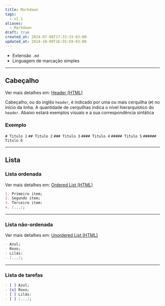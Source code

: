 ```yaml
---
title: Markdown
tags:
  - v1.1
aliases:
  - Markdown
draft: true
created_at: 2024-07-08T17:33:33-03:00
updated_at: 2024-10-09T16:55:59-03:00
---
```


- Extensão `.md`
- Linguagem de marcação simples

---
## Cabeçalho
Ver mais detalhes em: [Header (HTML)](../../../../atomos/2024/07/08/HyperText_Markup_Language.md#Header)

Cabeçalho, ou do inglês `header`, é indicado por uma ou mais cerquilha (`#`) no inicio da linha. A quantidade de cerquilhas indica o nível hierarquístico do `header`. Abaixo estará exemplos visuais e a sua correspondência sintática

### Exemplo

`# Titulo 1`
`## Titulo 2`
`### Titulo 3`
`#### Titulo 4`
`##### Titulo 5`
`###### Titulo 6`

---
## Lista
### Lista ordenada
Ver mais detalhes em: [Ordered List (HTML)](../../../../atomos/2024/07/08/HyperText_Markup_Language.md#Ordered%20List)

```md
1. Primeiro item;
2. Segundo item;
3. Terceiro item:
4. [...];
```
---
### Lista não-ordenada
Ver mais detalhes em: [Unordered List (HTML)](../../../../atomos/2024/07/08/HyperText_Markup_Language.md#Unordered%20List)
```md
- Azul;
- Roxo;
- Lilás:
- [...];
```
---
### Lista de tarefas

```md
- [ ] Azul;
- [x] Roxo;
- [ ] Lilás:
- [ ] [...];
```
